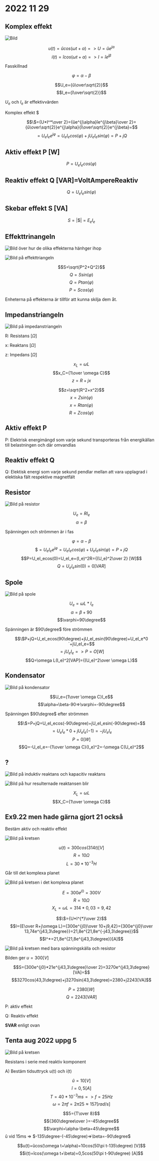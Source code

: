 # 2022 11 29

## Komplex effekt

![Bild](https://lh3.googleusercontent.com/FrSPQ1VK9qnELLrvbbi4zbjDEi-J9qSatZyzYBkspzhfvtrahPOw6OlWsRWFgqX09QbV3g70tw5UUncRVxXS8tSpC4SOw5uQf7VGvwsgqVLGeGgR8SNgeBVpsqK1aoPBUwNDL5Syf-Y=w2400)

$$u(t)=ûcos(\omega t+\alpha)=>U=ûe^{j\alpha}$$
$$i(t)=îcos(\omega t+\alpha)=>I=îe^{j\beta}$$

Fasskillnad

$$\varphi=\alpha-\beta$$

$$U_e={û\over\sqrt{2}}$$
$$I_e={î\over\sqrt{2}}$$

$U_e$ och $I_e$ är effektivvärden

Komplex effekt \$

$$\$={U*I^*\over 2}={ûe^{j\alpha}îe^{j\beta}\over 2}={û\over\sqrt{2}}e^{j\alpha}{î\over\sqrt{2}}e^{j\beta}=$$
$$=U_eI_ee^{j\varphi}=U_eI_ecos(\varphi)+jU_eI_esin(\varphi)=P+jQ$$

## Aktiv effekt P [W]

$$P=U_eI_ecos(\varphi)$$

## Reaktiv effekt Q [VAR]=VoltAmpereReaktiv

$$Q=U_eI_esin(\varphi)$$

## Skebar effekt S [VA]

$$S=|\$|=E_eI_e$$

## Effekttrinangeln

![Bild över hur de olika effekterna hänhger ihop](https://lh3.googleusercontent.com/9fgi_B_cnZMsjGb6EaYSwx3d8Pj85vri3MaCeaMKzNN0oOerlcrIpIdwZ0l2cwrzxNJmrvzfCAaB-gUjhHlTIpHzkXdSgUyQ6MyafBW9dnpYq3sm1c3QxInt99EQPdvvaXDgavF0ibw=w2400)

![Bild på effekttriangeln](https://lh3.googleusercontent.com/XR-k0t9OPZco1JL2cZlAwATf26u3drAsUjvrUoznVnNyEXJqlhG_GxypoudrblSNBTXdP0Ruww1coF1V4rKfEveP4BDkrnD_K3duDB_c6nE5fj6hpB8FQkvwaMLPBkn71hVSa8DClT8=w2400)

$$S=\sqrt{P^2+Q^2}$$
$$Q=Ssin(\varphi)$$
$$Q=Ptan(\varphi)$$
$$P=Scos(\varphi)$$

Enheterna på effekterna är tillför att kunna skilja dem åt.

## Impedanstriangeln

![Bild på impedanstriangeln](https://lh3.googleusercontent.com/14jDMgNYx4lLocNuInSljVDl6HgumAuvF3Nv5WPle4tCYU9PctQdUD-2ofSvCWm97Hb-ZwYMmAJD8on-BaVi0uAmnjaHAic2xEkrIzOWV_ZCqiU2_zIbwjYrBvg2FwIWujK__5X4HNY=w2400)

R: Resistans $[\Omega]$

x: Reaktans $[\Omega]$

z: Impedans $[\Omega]$

$$x_L=\omega L$$
$$x_C={1\over \omega C}$$
$$z=R+jx$$

$$z=\sqrt{R^2+x^2}$$
$$x=Zsin(\varphi)$$
$$x=Rtan(\varphi)$$
$$R=Zcos(\varphi)$$

## Aktiv effekt P

P: Elektrisk energimängd som varje sekund transporteras från energikällan till belastningen och där omvandlas

## Reaktiv effekt Q

Q: Elektisk energi som varje sekund pendlar mellan att vara upplagrad i elektiska fält respektive magnetfält

## Resistor

![Bild på resistor](https://lh3.googleusercontent.com/FjjkAvVA4RahjefiXxk7U-827657GGNrlRJ004HJ91H4_x1de9WbIEUU79Gj7mdawpPzxDI_G771TDBPXXqMzfmd55Q-RyKUgZb-C2BBnsaq1C8IGSIkV1DSy9oxdwKrUO89RcAQ7T0=w2400)

$$U_e=RI_e$$
$$\alpha=\beta$$

Spänningen och strömmen är i fas

$$\varphi=\alpha-\beta$$
$${\$=U_eI_ee^{j\varphi}=U_eI_ecos(\varphi)+U_eI_esin(\varphi)=P+jQ}$$
$$P=U_eI_ecos(0)=U_eI_e=(I_e)^2R={(U_e)^2\over 2} [W]$$
$$Q=U_eI_esin(0)=0 [VAR]$$

## Spole

![Bild på spole](https://lh3.googleusercontent.com/KCcEiPdhnpBYAJCXAFv6a21i7efZzHhusrD_xVub8gsxKqSsPNil6mfjVNEtyLSbTspQldTCzTR8NAdNekjCYkWI-_OuFU0rDb6twa77JO6aw2TrECmXDn_FarP8avJ9Uc1NYUKHuhs=w2400)

$$U_e=\omega L*I_e$$
$$\alpha=\beta+90$$
$$\varphi=90\degree$$

Spänningen är $90\degree$ före strömmen

$$\$P+jQ=U_eI_ecos(90\degree)+jU_eI_esin(90\degree)+U_eI_e*0´+jU_eI_e=$$
$$=jU_eI_e=>P=O[W]$$
$$Q=\omega L(I_e)^2[VAP]={(U_e)^2\over \omega L}$$

## Kondensator

![Bild på kondensator](https://lh3.googleusercontent.com/ZUO9cTjKOUctyW89dZt-M6zKJSvliFrnVA_PssXM_vxwZFs1iLpLiGZ8wRUaqAkPfXEMVzU9S-OoSg2cbXTZtRUNkhxIF8BYoY0r7bBEOC5urlZNO3F-omc9m4o2wFq4Xb54xOay3X0=w2400)

$$U_e={1\over \omega C}I_e$$
$$\alpha=\beta-90=>\varphi=-90\degree$$

Spänningen $90\degree$ efter strömmen

$$\$=P+jQ=U_eI_ecos(-90\degree)+jU_eI_esin(-90\degree)=$$
$$=U_eI_e*0+jU_eI_e(-1)=-jU_eI_e$$
$$P=0[W]$$
$$Q=-U_eI_e=-{1\over \omega C}(I_e)^2=-\omega C(U_e)^2$$

## ?

![Bild på induktiv reaktans och kapacitiv reaktans](https://lh3.googleusercontent.com/XhZXZdyLJHky4psd3Cdsl4B8ty43z-IgLlxKqWKyE8sUhn8iLx571BZV0S7vKkuib_CXA8u-fCUC8aUDvxhDpRLwef48whZjZbkjN7N0yHtym1VfQ43vfeBUcnaeFLJ086MrnjgvbqE=w2400)

![Bild på hur resulternade reaktansen blir](https://lh3.googleusercontent.com/AiBINTAbXM9SUpLrqLiUcj8GLgFFaiz4y4WA4o8mipUAFrGLFoMboQhkrTUWRkxnaiLeTjPyBZV16Usk8VxxDO-Bzk-k1qQxRoNGvZfzJ3dZrXkUm67nQ2lKSBTKWRTT5TMGfbTgJmI=w2400)

$$X_L=\omega L$$
$$X_C={1\over \omega C}$$

## Ex9.22 men hade gärna gjort 21 också

Bestäm aktiv och reaktiv effekt

![Bild på kretsen](https://lh3.googleusercontent.com/kaci8MM1X4YuHgtAfA3-NJ5Q17dfOxzPk50x_YDC4Vln6pP9EzNzKkcWvQ-M7uvhtA8RX52X4j8OUVO-8RK6VjowOYBn7wdQ7WyzkutIEEZ9kJsB0fCto0-zYWMyV8ZQOfsCYiLzhW8=w2400)

$$u(t)=300cos(314t) [V]$$
$$R=10\Omega$$
$$L=30*10^{-3}H$$

Går till det komplexa planet

![Bild på kretsen i det komplexa planet](https://lh3.googleusercontent.com/pjEt3XTBs6dCeVzIZe6wEZqP58rr22zkwu1iZclt7Hc5-ye4sCH_VInmC_1EXtidOqb9rkSpciNH5TjnA5rmLzNe6p-L6iOoozD_x0ANqZSHLO7jXgKQJMo24vLSmjDu-55bhKzfYdM=w2400)

$$E=300e^{j0}=300V$$
$$R=10\Omega$$
$$X_L=\omega L=314*0,03=9,42$$

$$\$={U*I^{*}\over 2}$$
$$I={E\over R+j\omega L}={300e^{j0}\over 10+j9,42}={300e^{j0}\over 13,74e^{j43,3\degree}}=21,8e^{21,8e^{-j43,3\degree}}$$
$$I^*=21,8e^{21,8e^{j43,3\degree}}[A]$$

![Bild på kretsen med bara spänningskälla och resistor](https://lh3.googleusercontent.com/nwULTaR8YbwG3CHnqZv60-107yZD0KqO625diR9NE7vsdE8NPkPQYMmbLaeOAh4ReWuxsweuD_m8Z5iqRXnYvONYQTc2s9X4uOEDP7LLdgbBZKpDHdLi9i_1X3V56yLQYZXYR6-zQ00=w2400)

Bilden ger $u=300[V]$

$$S={300e^{j0}*21e^{j43,3\degree}\over 2}=3270e^{j43,3\degree}[VA]=$$
$$3270cos(43,3\degree)+j3270sin(43,3\degree)=2380+j2243[VA]$$

$$P=2380[W]$$
$$Q=2243[VAR]$$

P: aktiv effekt

Q: Reaktiv effekt

**SVAR** enligt ovan

## Tenta aug 2022 uppg 5

![Bild på kretsen](https://lh3.googleusercontent.com/SliGgtq2BAtYbiktUCYkHbESIszDMSGcU9FM-s9jKPFZyVX5qAXSFF9paIqPu_41WAVaU0KsAiLAGWofv5FvJlQ4W5G1D69O0lYXt5dsEI_j261IhoLs1JxYpnuOvyDq3LDX_VuZEqE=w2400)

Resistans i serie med reaktiv komponent

A) Bestäm tidsuttryck u(t) och i(t)

$$û=10[V]$$
$$î=0,5[A]$$
$$T=40*10^{-3}ms=>f=25Hz$$
$$\omega=2\pi f=2\pi 25\approx157[rad/s]$$

$$5={T\over 8}$$
$${360\degree\over }=-45\degree$$
$$\varphi=\alpha-\beta=45\degree$$
û vid 15ms => $-135\degree-(-45\degree)=>\beta=-90\degree$

$$u(t)=ûcos(\omega t+\alpha)=10cos(50\pi t-135\degree) [V]$$
$$i(t)=îcos(\omega t+\beta)=0,5cos(50\pi t-90\degree) [A]$$
